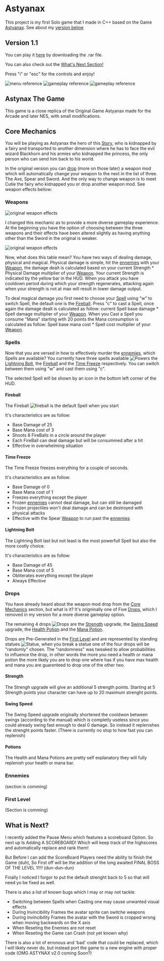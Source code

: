 # Astyanax
This project is my first Solo game that I made in C++ based on the Game [Astyanax](https://en.wikipedia.org/wiki/The_Astyanax). See about my [version below](#astynax-the-game)

## Version 1.1
You can play it [here](https://github.com/DijiOfficial/Astyanax/releases/tag/v1.1) by downloading the .rar file.

You can also check out the [What's Next Section!](#what-is-next)

Press "i" or "esc" for the controls and enjoy!

![menu reference](Resources/menu.png)
![gameplay reference](Resources/gameplay.png)
![gameplay reference](Resources/gameplay2.png)

## Astynax The Game

This game is a close replica of the Original Game Astyanax made for the Arcade and later NES, with small modifications.

## Core Mechanics

You will be playing as Astyanax the hero of this [Story](https://en.wikipedia.org/wiki/The_Astyanax), who is kidnapped by a fairy and transported to another dimension where he has to face the evil wizard Blackhorn and his armies who kidnapped the princess, the only person who can send him back to his world. 

In the original version you can [drop](#drops) (more on those later) a weapon mod which will automatically change your weapon to the next in the list of three. The Axe, Spear and Sword. And the only way to change weapon is to meet Cutie the fairy who kidnapped you or drop another weapon mod. See weapon effects bellow:

### Weapons
![original weapon effects](Resources/originalEffectivness.png)

I changed this mechanic as to provide a more diverse gameplay experience. At the beginning you have the option of choosing between the three weapons and their effects have been altered slightly as having anything other than the Sword in the original is weaker.

![original weapon effects](Resources/WeaponsEffectiveness.PNG)

Now, what does this table mean? You have two ways of dealing damage, physical and magical. Physical damage is simple, hit the [ennemies](#ennemies) with your [Weapon](#weapons), the damage dealt is calculated based on your current Strength * Physical Damage multiplier of your [Weapon](#weapons). Your current Strength is indicated by the yellow bar in the HUD. When you attack you have cooldown period during which your strength regenerates, attacking again when your strength is not at max will result in lower damage output.

To deal magical damage you first need to choose your [Spell](#spells) using "w" to switch Spell, the default one is the [Fireball](#fireball). Press "c" to cast a Spell, once again the damage dealt is calculated as follow: current Spell base damage * Spell damage multiplier of your [Weapon](#weapons). When you Cast a Spell you consume "Mana" starting with 20 points the Mana consumption is calculated as follow: Spell base mana cost * Spell cost multiplier of your [Weapon](#weapons).

### Spells

Now that you are versed in how to effectively murder the [ennemies](#ennemies), which Spells are available? You currently have three spells available ![Powers](Resources/Powers.png) the [Lightning Bolt](#lightning-bolt), the [Fireball](#fireball) and the [Time Freeze](#time-freeze) respectively. You can switch between them using "w" and cast them using "c".

The selected Spell will be shown by an icon in the bottom left corner of the HUD.

#### Fireball

The Fireball ![fireball](Resources/fireball.png) is the default Spell when you start 

It's characteristics are as follow:
 - Base Damage of 25
 - Base Mana cost of 3
 - Shoots 8 FireBalls in a circle around the player
 - Each FireBall can deal damage but will be consummed after a hit
 - Effective in overwhelming situation

#### Time Freeze

The Time Freeze freezes everything for a couple of seconds.

It's characteristics are as follow:
 - Base Damage of 0
 - Base Mana cost of 1
 - Freezes everything except the player
 - Frozen [ennemies](#ennemies) cannot deal damage, but can still be damaged
 - Frozen projectiles won't deal damage and can be destroyed with physical attacks
 - Effective with the Spear [Weapon](#weapons) to run past the [ennemies](#ennemies)

#### Lightning Bolt

The Lightning Bolt last but not least is the most powerfull Spell but also the more costly choice.

It's characteristics are as follow:
 - Base Damage of 45
 - Base Mana cost of 5
 - Obliterates everything except the player
 - Always Effective

### Drops

You have already heard about the weapon mod drop from the [Core Mechanics](#core-mechanics) section, but what is it? It's origninally one of Five [Drops](#drops), which I removed in my version for a more diverse gameplay option.

The remaining 4 drops ![Drops](Resources/PickUpsFinal.png) are the [Strength](#strength) upgrade, the [Swing Speed](#swing-speed) upgrade, the [Health Potion](#potions) and the [Mana Potion](#potions). 

Drops are Pre-Generated in the [First Level](#first-level) and are represented by standing statues ![Statue](Resources/statue.png), when you break a statue one of the four drops will be "randomly" chosen. The "randomness" was tweaked to allow probabilities to influence the drop, in other words the more you need a health or mana potion the more likely you are to drop one where has if you have max health and mana you are guarenteed to drop one of the other two.

#### Strength

The Strengh upgrade will give an additional 5 strength points. Starting at 5 Strength points your character can have up to 20 maximum strenght points.

#### Swing Speed

The Swing Speed upgrade originally shortened the cooldwon between swings (according to the manual) which is completly useless since you could already swing fast enough to deal 0 damage. So instead it replenishes the strenght points faster. (There is currently no stop to how fast you can replenish)

#### Potions

The Health and Mana Potions are pretty self explanatory they will fully replenish your health or mana bar. 

### Ennemies

(section is comming)

### First Level

(Section is comming)

## What is Next?

I recently added the Pause Menu which features a scoreboard Option. So next up Is Adding A SCOREBOARD! Which will keep track of the highscores and automatically replace and rank them!

But Before I can add the ScoreBoard Players need the ability to finish the Game (duh), So First off will be the addition of the long awaited FINAL BOSS OF THE LEVEL 1!!!! (dun-dun-dun)

Finally I noticed I forgor to put the default strenght back to 5 so that will need yo be fixed as well.

There is also a list of known bugs which I may or may not tackle:
- Switching between Spells when Casting one may cause unwanted visual effects
- During Invincibility Frames the avatar sprite can switche weapons
- During Invincibility Frames the avatar with the Sword is cropped wrong when moving backwards on the X axis
- When Reseting the Enemies are not reset
- When Reseting the Game can Crash (not yet known why)

There is also a lot of erronous and 'bad' code that could be replaced, which I will likely never do, but instead port the game to a new engine with proper code (OMG ASTYNAX v2.0 coming Soon?)
